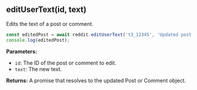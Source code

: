 ## editUserText(id, text)

Edits the text of a post or comment.

```typescript
const editedPost = await reddit.editUserText('t3_12345', 'Updated post text');
console.log(editedPost);
```

**Parameters:**

- `id`: The ID of the post or comment to edit.
- `text`: The new text.

**Returns:** A promise that resolves to the updated Post or Comment object.
